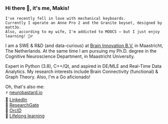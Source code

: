 ### Hi there 👋, it's me, Makis!

```
I've recently fell in love with mechanical keyboards.
Currently I operate an Anne Pro 2 and the Granite keyset, designed by matt3o.
Also, according to my wife, I'm addicted to MOOCS — but I just enjoy learning! 🤷‍♂️
```

I am a SWE & R&D (and data-curious) at [Brain Innovation B.V.](https://www.brainvoyager.com) in Maastricht, The Netherlands. At the same time I am pursuing my Ph.D. degree in the Cognitive Neuroscience Department, in Maastricht University.

Expert in Python (3.8), C++/Qt, and aspired in DE/MLE and Real-Time Data Analytics. My research interests include Brain Connectivity (functional) & Graph Theory. Also, I'm a Go aficionado!

Oh, that's also me:<br/>
⚡ [neurobastard.io](https://neurobastard.io)<br/>
💬 [LinkedIn](https://www.linkedin.com/in/makism/)<br/>
🌱 [ResearchGate](https://researchgate.net/profile/Avraam_Marimpis)<br/>
🔭 [OrcID](orcid.org/0000-0003-1551-9940)<br/>
📓 [Lifelong learning](https://github.com/makism/lifelong-learning)
